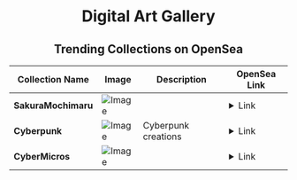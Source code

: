 <div align="center">

# Digital Art Gallery

## Trending Collections on OpenSea

| Collection Name                       | Image                                                                                     | Description                       | OpenSea Link                                                                                          |
|---------------------------------------|-------------------------------------------------------------------------------------------|-----------------------------------|--------------------------------------------------------------------------------------------------------|
| **SakuraMochimaru** | ![Image](https://i.seadn.io/s/raw/files/ff42c3024f4c6b10f522731f0382f321.jpg?w=500&auto=format?w=200&auto=format) |  | <details><summary>Link</summary>[SakuraMochimaru](https://opensea.io/collection/sakuramochimaru-1)</details> |
| **Cyberpunk** | ![Image](https://i.seadn.io/s/raw/files/adb267a787180c986d34932e09df8bc0.png?w=500&auto=format?w=200&auto=format) | Cyberpunk creations | <details><summary>Link</summary>[Cyberpunk](https://opensea.io/collection/cyberpunk-266)</details> |
| **CyberMicros** | ![Image](https://i.seadn.io/s/raw/files/a9884f35aacd93332926da47a2326b2d.gif?w=500&auto=format?w=200&auto=format) |  | <details><summary>Link</summary>[CyberMicros](https://opensea.io/collection/cybermicros)</details> |

</div>